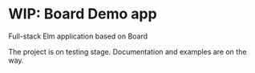 # WIP: Board Demo app

Full-stack Elm application based on Board 

The project is on testing stage. Documentation and examples are on the way.